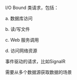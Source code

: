 


##
I/O Bound 类请求，包括：

a. 数据库访问

b. 读/写文件

c. Web 服务调用

d. 访问网络资源

事件驱动的请求，比如SignalR

需要从多个数据源获取数据的场景